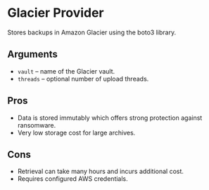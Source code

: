 # Glacier Provider

Stores backups in Amazon Glacier using the boto3 library.

## Arguments
- `vault` – name of the Glacier vault.
- `threads` – optional number of upload threads.

## Pros
- Data is stored immutably which offers strong protection against ransomware.
- Very low storage cost for large archives.

## Cons
- Retrieval can take many hours and incurs additional cost.
- Requires configured AWS credentials.
